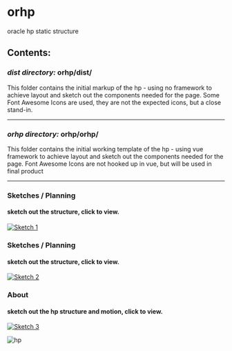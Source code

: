 # orhp
oracle hp static structure

## Contents:

### *dist directory:* orhp/dist/
This folder contains the initial markup of the hp - using no framework to achieve layout and sketch out the components needed for the page.
Some Font Awesome Icons are used, they are not the expected icons, but a close stand-in.

***

### *orhp directory:* orhp/orhp/
This folder contains the initial working template of the hp - using vue framework to achieve layout and sketch out the components needed for the page.
Font Awesome Icons are not hooked up in vue, but will be used in final product

***
### Sketches / Planning  
#### sketch out the structure, click to view.
[![Sketch 1](http://img.youtube.com/vi/ZyMmU1uvoO0/0.jpg)](https://www.youtube.com/watch?v=ZyMmU1uvoO0 "sketch")

### Sketches / Planning  
#### sketch out the structure, click to view.
[![Sketch 2](http://img.youtube.com/vi/hiaLVfPkysQ/0.jpg)](https://www.youtube.com/watch?v=hiaLVfPkysQ "sketch2")

### About
#### sketch out the hp structure and motion, click to view.
[![Sketch 3](http://img.youtube.com/vi/M8F3h1mxxOc/0.jpg)](https://www.youtube.com/watch?v=M8F3h1mxxOc "sketch2")

![hp](http://www.feliciachamberlain.com/oracle-hp/images/orhp-fc.png)
